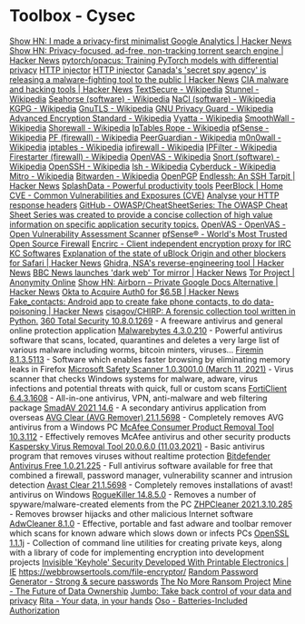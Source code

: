 # Toolbox - Cysec

[Show HN: I made a privacy-first minimalist Google Analytics | Hacker News](https://news.ycombinator.com/item?id=18024277)
[Show HN: Privacy-focused, ad-free, non-tracking torrent search engine | Hacker News](https://news.ycombinator.com/item?id=13423629)
[pytorch/opacus: Training PyTorch models with differential privacy](https://github.com/pytorch/opacus)
[HTTP injector](https://apps.evozi.com/httpinjector/)
[HTTP injector](https://play.google.com/store/apps/details?id=com.evozi.injector)
[Canada's 'secret spy agency' is releasing a malware-fighting tool to the public | Hacker News](https://news.ycombinator.com/item?id=15508298)
[CIA malware and hacking tools | Hacker News](https://news.ycombinator.com/item?id=13810015)
[TextSecure - Wikipedia](https://en.wikipedia.org/wiki/TextSecure)
[Stunnel - Wikipedia](https://en.wikipedia.org/wiki/Stunnel)
[Seahorse (software) - Wikipedia](https://en.wikipedia.org/wiki/Seahorse_(software))
[NaCl (software) - Wikipedia](https://en.wikipedia.org/wiki/NaCl_(software))
[KGPG - Wikipedia](https://en.wikipedia.org/wiki/KGPG)
[GnuTLS - Wikipedia](https://en.wikipedia.org/wiki/GnuTLS)
[GNU Privacy Guard - Wikipedia](https://en.wikipedia.org/wiki/GNU_Privacy_Guard)
[Advanced Encryption Standard - Wikipedia](https://en.wikipedia.org/wiki/Advanced_Encryption_Standard)
[Vyatta - Wikipedia](https://en.wikipedia.org/wiki/Vyatta)
[SmoothWall - Wikipedia](https://en.wikipedia.org/wiki/SmoothWall)
[Shorewall - Wikipedia](https://en.wikipedia.org/wiki/Shorewall)
[IpTables Rope - Wikipedia](https://en.wikipedia.org/wiki/IpTables_Rope)
[pfSense - Wikipedia](https://en.wikipedia.org/wiki/PfSense)
[PF (firewall) - Wikipedia](https://en.wikipedia.org/wiki/PF_(firewall))
[PeerGuardian - Wikipedia](https://en.wikipedia.org/wiki/PeerGuardian)
[m0n0wall - Wikipedia](https://en.wikipedia.org/wiki/M0n0wall)
[iptables - Wikipedia](https://en.wikipedia.org/wiki/Iptables)
[ipfirewall - Wikipedia](https://en.wikipedia.org/wiki/Ipfirewall)
[IPFilter - Wikipedia](https://en.wikipedia.org/wiki/IPFilter)
[Firestarter (firewall) - Wikipedia](https://en.wikipedia.org/wiki/Firestarter_(firewall))
[OpenVAS - Wikipedia](https://en.wikipedia.org/wiki/OpenVAS)
[Snort (software) - Wikipedia](https://en.wikipedia.org/wiki/Snort_(software))
[OpenSSH - Wikipedia](https://en.wikipedia.org/wiki/OpenSSH)
[lsh - Wikipedia](https://en.wikipedia.org/wiki/Lsh)
[Cyberduck - Wikipedia](https://en.wikipedia.org/wiki/Cyberduck)
[Mitro - Wikipedia](https://en.wikipedia.org/wiki/Mitro)
[Bitwarden - Wikipedia](https://en.wikipedia.org/wiki/Bitwarden)
[OpenPGP](https://www.openpgp.org/)
[Endlessh: An SSH Tarpit | Hacker News](https://news.ycombinator.com/item?id=19465967)
[SplashData - Powerful productivity tools](https://splashdata.com/)
[PeerBlock | Home](https://www.peerblock.com/)
[CVE - Common Vulnerabilities and Exposures (CVE)](https://cve.mitre.org/)
[Analyse your HTTP response headers](https://securityheaders.com/)
[GitHub - OWASP/CheatSheetSeries: The OWASP Cheat Sheet Series was created to provide a concise collection of high value information on specific application security topics.](https://github.com/OWASP/CheatSheetSeries)
[OpenVAS - OpenVAS - Open Vulnerability Assessment Scanner](https://www.openvas.org/)
[pfSense® - World's Most Trusted Open Source Firewall](https://www.pfsense.org/)
[Encrirc - Client independent encryption proxy for IRC](https://www.hping.org/encrirc/)
[KC Softwares](https://kcsoftwares.com/?masscert)
[Explanation of the state of uBlock Origin and other blockers for Safari | Hacker News](https://news.ycombinator.com/item?id=21025252)
[Ghidra, NSA's reverse-engineering tool | Hacker News](https://news.ycombinator.com/item?id=19315273)
[BBC News launches 'dark web' Tor mirror | Hacker News](https://news.ycombinator.com/item?id=21343241)
[Tor Project | Anonymity Online](https://www.torproject.org/)
[Show HN: Airborn – Private Google Docs Alternative | Hacker News](https://news.ycombinator.com/item?id=15596304)
[Okta to Acquire Auth0 for $6.5B | Hacker News](https://news.ycombinator.com/item?id=26334516)
[Fake\_contacts: Android app to create fake phone contacts, to do data-poisoning | Hacker News](https://news.ycombinator.com/item?id=26286194)
[cisagov/CHIRP: A forensic collection tool written in Python.](https://github.com/cisagov/CHIRP)
[360 Total Security 10.8.0.1269](https://360-total-security.en.lo4d.com/windows "360 Total Security 10.8.0.1269") - A freeware antivirus and general online protection application
[Malwarebytes 4.3.0.210](https://malwarebytes.en.lo4d.com/windows "Malwarebytes 4.3.0.210") - Powerful antivirus software that scans, located, quarantines and deletes a very large list of various malware including worms, bitcoin minters, viruses...
[Firemin 8.1.3.5113](https://firemin.en.lo4d.com/windows "Firemin 8.1.3.5113") - Software which enables faster browsing by eliminating memory leaks in Firefox
[Microsoft Safety Scanner 1.0.3001.0 (March 11, 2021)](https://microsoft-safety-scanner.en.lo4d.com/windows "Microsoft Safety Scanner 1.0.3001.0 (March 11, 2021)") - Virus scanner that checks Windows systems for malware, adware, virus infections and potential threats with quick, full or custom scans
[FortiClient 6.4.3.1608](https://forticlient.en.lo4d.com/windows "FortiClient 6.4.3.1608") - All-in-one antivirus, VPN, anti-malware and web filtering package
[SmadAV 2021 14.6](https://smadav.en.lo4d.com/windows "SmadAV 2021 14.6") - A secondary antivirus application from overseas
[AVG Clear (AVG Remover) 21.1.5698](https://avg-remover.en.lo4d.com/windows "AVG Clear (AVG Remover) 21.1.5698") - Completely removes AVG antivirus from a Windows PC
[McAfee Consumer Product Removal Tool 10.3.112](https://mcafee-consumer-product-removal-tool.en.lo4d.com/windows "McAfee Consumer Product Removal Tool 10.3.112") - Effectively removes McAfee antivirus and other security products
[Kaspersky Virus Removal Tool 20.0.6.0 (11.03.2021)](https://kaspersky-virus-removal-tool.en.lo4d.com/windows "Kaspersky Virus Removal Tool 20.0.6.0 (11.03.2021)") - Basic antivirus program that removes viruses without realtime protection
[Bitdefender Antivirus Free 1.0.21.225](https://bitdefender-antivirus-free.en.lo4d.com/windows "Bitdefender Antivirus Free 1.0.21.225") - Full antivirus software available for free that combined a firewall, password manager, vulnerability scanner and intrusion detection
[Avast Clear 21.1.5698](https://avast-clear.en.lo4d.com/windows "Avast Clear 21.1.5698") - Completely removes installations of avast! antivirus on Windows
[RogueKiller 14.8.5.0](https://roguekiller.en.lo4d.com/windows "RogueKiller 14.8.5.0") - Removes a number of spyware/malware-created elements from the PC
[ZHPCleaner 2021.3.10.285](https://zhpcleaner.en.lo4d.com/windows "ZHPCleaner 2021.3.10.285") - Removes browser hijacks and other malicious Internet software
[AdwCleaner 8.1.0](https://adwcleaner.en.lo4d.com/windows "AdwCleaner 8.1.0") - Effective, portable and fast adware and toolbar remover which scans for known adware which slows down or infects PCs
[OpenSSL 1.1.1j](https://openssl.en.lo4d.com/windows "OpenSSL 1.1.1j") - Collection of command line utilities for creating private keys, along with a library of code for implementing encryption into development projects
[Invisible 'Keyhole' Security Developed With Printable Electronics | IE](https://interestingengineering.com/invisible-keyhole-security-developed-with-printable-electronics)
https://webbrowsertools.com/file-encryptor/
[Random Password Generator - Strong & secure passwords](https://commentpicker.com/password-generator.php)
[The No More Ransom Project](https://www.nomoreransom.org/)
[Mine - The Future of Data Ownership](https://saymine.com/?ref=producthunt)
[Jumbo: Take back control of your data and privacy](https://www.jumboprivacy.com/?ref=producthunt)
[Rita - Your data, in your hands](https://ritapersonaldata.com/?ref=producthunt)
[Oso - Batteries-Included Authorization](https://www.osohq.com/?utm_source=tldrnewsletter)
